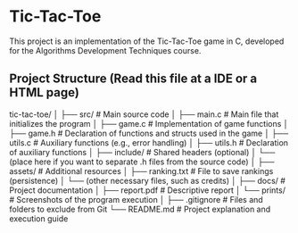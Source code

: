 # Tic-Tac-Toe

This project is an implementation of the Tic-Tac-Toe game in C, developed for the Algorithms Development Techniques course.

## Project Structure (Read this file at a IDE or a HTML page)
tic-tac-toe/
│
├── src/                     # Main source code
│   ├── main.c               # Main file that initializes the program
│   ├── game.c               # Implementation of game functions
│   ├── game.h               # Declaration of functions and structs used in the game
│   ├── utils.c              # Auxiliary functions (e.g., error handling)
│   ├── utils.h              # Declaration of auxiliary functions
│
├── include/                 # Shared headers (optional)
│   └── (place here if you want to separate .h files from the source code)
│
├── assets/                  # Additional resources
│   ├── ranking.txt          # File to save rankings (persistence)
│   └── (other necessary files, such as credits)
│
├── docs/                    # Project documentation
│   ├── report.pdf           # Descriptive report
│   └── prints/              # Screenshots of the program execution
│
├── .gitignore               # Files and folders to exclude from Git
└── README.md                # Project explanation and execution guide

